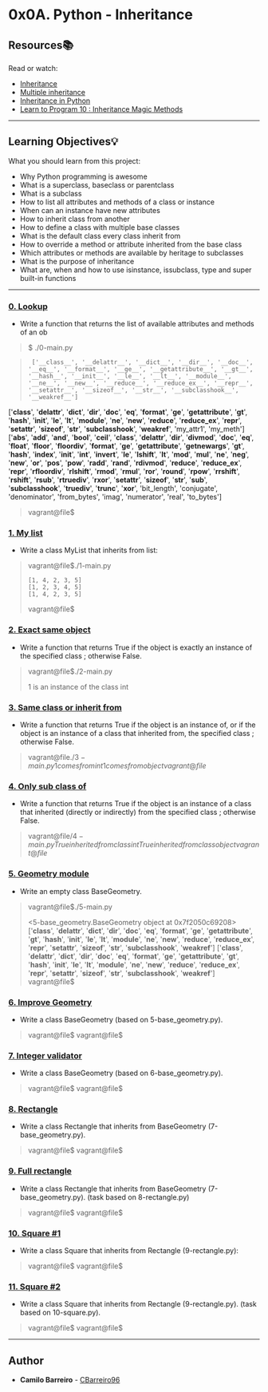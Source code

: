 # 0x0A. Python - Inheritance

## Resources:books:
Read or watch:
* [Inheritance](https://intranet.hbtn.io/rltoken/E2Bs3bxX8GuSEKuWqswU7g)
* [Multiple inheritance](https://intranet.hbtn.io/rltoken/auwnZOKkBZ97JaLtrMryuA)
* [Inheritance in Python](https://intranet.hbtn.io/rltoken/ycewwwPmDpXqRp2R1FW51w)
* [Learn to Program 10 : Inheritance Magic Methods](https://intranet.hbtn.io/rltoken/F8LUzmvPI4yur1Z37ZM1fQ)

---
## Learning Objectives:bulb:
What you should learn from this project:

* Why Python programming is awesome 
* What is a superclass, baseclass or parentclass
* What is a subclass
* How to list all attributes and methods of a class or instance
* When can an instance have new attributes
* How to inherit class from another
* How to define a class with multiple base classes 
* What is the default class every class inherit from
* How to override a method or attribute inherited from the base class
* Which attributes or methods are available by heritage to subclasses
* What is the purpose of inheritance
* What are, when and how to use isinstance, issubclass, type and super built-in functions

---

### [0. Lookup](./0-lookup.py)
* Write a function that returns the list of available attributes and methods of an ob
>$ ./0-main.py

>      ['__class__', '__delattr__', '__dict__', '__dir__', '__doc__', '__eq__', '__format__', '__ge__', '__getattribute__', '__gt__', '__hash__', '__init__', '__le__', '__lt__', '__module__', '__ne__', '__new__', '__reduce__', '__reduce_ex__', '__repr__', '__setattr__', '__sizeof__', '__str__', '__subclasshook__', '__weakref__']
['__class__', '__delattr__', '__dict__', '__dir__', '__doc__', '__eq__', '__format__', '__ge__', '__getattribute__', '__gt__', '__hash__', '__init__', '__le__', '__lt__', '__module__', '__ne__', '__new__', '__reduce__', '__reduce_ex__', '__repr__', '__setattr__', '__sizeof__', '__str__', '__subclasshook__', '__weakref__', 'my_attr1', 'my_meth']
['__abs__', '__add__', '__and__', '__bool__', '__ceil__', '__class__', '__delattr__', '__dir__', '__divmod__', '__doc__', '__eq__', '__float__', '__floor__', '__floordiv__', '__format__', '__ge__', '__getattribute__', '__getnewargs__', '__gt__', '__hash__', '__index__', '__init__', '__int__', '__invert__', '__le__', '__lshift__', '__lt__', '__mod__', '__mul__', '__ne__', '__neg__', '__new__', '__or__', '__pos__', '__pow__', '__radd__', '__rand__', '__rdivmod__', '__reduce__', '__reduce_ex__', '__repr__', '__rfloordiv__', '__rlshift__', '__rmod__', '__rmul__', '__ror__', '__round__', '__rpow__', '__rrshift__', '__rshift__', '__rsub__', '__rtruediv__', '__rxor__', '__setattr__', '__sizeof__', '__str__', '__sub__', '__subclasshook__', '__truediv__', '__trunc__', '__xor__', 'bit_length', 'conjugate', 'denominator', 'from_bytes', 'imag', 'numerator', 'real', 'to_bytes']
>vagrant@file$

### [1. My list](./1-my_list.py)
* Write a class MyList that inherits from list:
>vagrant@file$./1-main.py
>
>     [1, 4, 2, 3, 5]
>     [1, 2, 3, 4, 5]
>     [1, 4, 2, 3, 5]
>vagrant@file$
### [2. Exact same object](./2-is_same_class.py)
* Write a function that returns True if the object is exactly an instance of the specified class ; otherwise False.
>vagrant@file$./2-main.py
>
>1 is an instance of the class int
### [3. Same class or inherit from](./3-is_kind_of_class.py)
* Write a function that returns True if the object is an instance of, or if the object is an instance of a class that inherited from, the specified class ; otherwise False.
>vagrant@file$./3-main.py
>1 comes from int
>1 comes from object
>vagrant@file$
### [4. Only sub class of](./4-inherits_from.py)
* Write a function that returns True if the object is an instance of a class that inherited (directly or indirectly) from the specified class ; otherwise False.
>vagrant@file$/4-main.py
>True inherited from class int
>True inherited from class object
>vagrant@file$
### [5. Geometry module](./5-base_geometry.py)
* Write an empty class BaseGeometry.
>vagrant@file$./5-main.py
>
><5-base_geometry.BaseGeometry object at 0x7f2050c69208>
>['__class__', '__delattr__', '__dict__', '__dir__', '__doc__', '__eq__', '__format__', '__ge__', '__getattribute__', '__gt__', '__hash__', '__init__', '__le__', '__lt__', '__module__', '__ne__', '__new__', '__reduce__', '__reduce_ex__', '__repr__', '__setattr__', '__sizeof__', '__str__', '__subclasshook__', '__weakref__']
['__class__', '__delattr__', '__dict__', '__dir__', '__doc__', '__eq__', '__format__', '__ge__', '__getattribute__', '__gt__', '__hash__', '__init__', '__le__', '__lt__', '__module__', '__ne__', '__new__', '__reduce__', '__reduce_ex__', '__repr__', '__setattr__', '__sizeof__', '__str__', '__subclasshook__', '__weakref__']
>vagrant@file$
### [6. Improve Geometry](./6-base_geometry.py)
* Write a class BaseGeometry (based on 5-base_geometry.py).
>vagrant@file$
>vagrant@file$
### [7. Integer validator](./7-base_geometry.py)
* Write a class BaseGeometry (based on 6-base_geometry.py).
>vagrant@file$
>vagrant@file$
### [8. Rectangle](./8-rectangle.py)
* Write a class Rectangle that inherits from BaseGeometry (7-base_geometry.py).
>vagrant@file$
>vagrant@file$
### [9. Full rectangle](./9-rectangle.py)
* Write a class Rectangle that inherits from BaseGeometry (7-base_geometry.py).
(task based on 8-rectangle.py)
>vagrant@file$
>vagrant@file$
### [10. Square #1](./10-square.py)
* Write a class Square that inherits from Rectangle (9-rectangle.py):
>vagrant@file$
>vagrant@file$
### [11. Square #2](./11-square.py)
* Write a class Square that inherits from Rectangle (9-rectangle.py).
(task based on 10-square.py).
>vagrant@file$
>vagrant@file$

---

## Author
* **Camilo Barreiro** - [CBarreiro96](https://github.com/CBarreiro96?tab=repositories)
